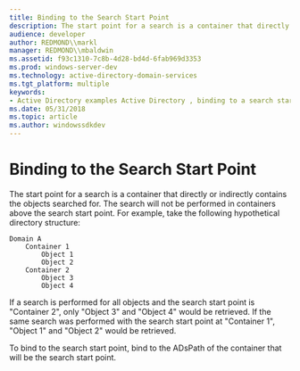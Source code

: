 ```yaml
---
title: Binding to the Search Start Point
description: The start point for a search is a container that directly or indirectly contains the objects searched for.
audience: developer
author: REDMOND\\markl
manager: REDMOND\\mbaldwin
ms.assetid: f93c1310-7c8b-4d28-bd4d-6fab969d3353
ms.prod: windows-server-dev
ms.technology: active-directory-domain-services
ms.tgt_platform: multiple
keywords:
- Active Directory examples Active Directory , binding to a search start point
ms.date: 05/31/2018
ms.topic: article
ms.author: windowssdkdev
---
```


# Binding to the Search Start Point

The start point for a search is a container that directly or indirectly contains the objects searched for. The search will not be performed in containers above the search start point. For example, take the following hypothetical directory structure:

``` syntax
Domain A
    Container 1
        Object 1
        Object 2
    Container 2
        Object 3
        Object 4
```

If a search is performed for all objects and the search start point is "Container 2", only "Object 3" and "Object 4" would be retrieved. If the same search was performed with the search start point at "Container 1", "Object 1" and "Object 2" would be retrieved.

To bind to the search start point, bind to the ADsPath of the container that will be the search start point.

 

 




